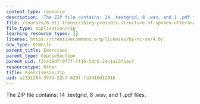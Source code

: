 ```yaml
---
content_type: resource
description: 'The ZIP file contains: 14 .textgrid, 8 .wav, and 1 .pdf files.'
file: /courses/6-911-transcribing-prosodic-structure-of-spoken-utterances-with-tobi-january-iap-2006/a2331284374d22c7829ffa3410d1201b_exercises26.zip
file_type: application/zip
learning_resource_types: []
license: https://creativecommons.org/licenses/by-nc-sa/4.0/
ocw_type: OCWFile
parent_title: Exercises
parent_type: CourseSection
parent_uid: f31439d7-0f7f-ff16-5dcb-24c1a13f1acf
resourcetype: Other
title: exercises26.zip
uid: a2331284-374d-22c7-829f-fa3410d1201b
---
```

The ZIP file contains: 14 .textgrid, 8 .wav, and 1 .pdf files.